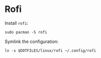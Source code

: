 # Rofi

Install `rofi`:

```
sudo pacman -S rofi
```

Symlink the configuration:

```
ln -s $DOTFILES/linux/rofi ~/.config/rofi
```
